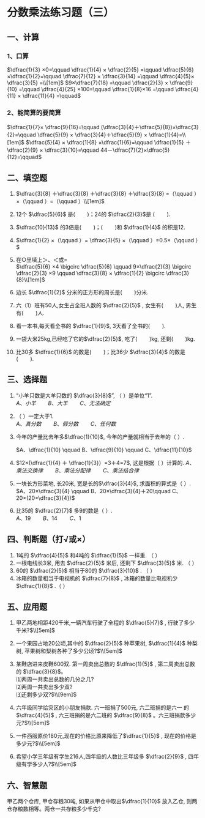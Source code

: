 # 分数乘法练习题（三）

## 一、计算

### 1、口算

$\dfrac{1}{3} ×0=\qquad \dfrac{1}{4} × \dfrac{2}{5} =\qquad \dfrac{5}{6} ×\dfrac{1}{2}=\qquad \dfrac{7}{12} × \dfrac{3}{14} =\qquad \dfrac{4}{5}× \dfrac{3}{5} =\\[1em]$
$9×\dfrac{7}{18} =\qquad \dfrac{2}{3} × \dfrac{9}{10} =\qquad \dfrac{4}{25} ×100=\qquad \dfrac{1}{8}×16 =\qquad \dfrac{4}{11} × \dfrac{11}{4} =\qquad$

### 2、能简算的要简算

$\dfrac{1}{7}× \dfrac{9}{16}=\qquad (\dfrac{3}{4}＋\dfrac{5}{8})×\dfrac{3}{2}=\qquad \dfrac{5}{9} × \dfrac{3}{4}＋\dfrac{5}{9} × \dfrac{1}{4}=\\[1em]$
$\dfrac{5}{4} × \dfrac{1}{8} ×\dfrac{1}{6}=\qquad \dfrac{1}{5} ＋ \dfrac{2}{9} × \dfrac{3}{10}=\qquad 44－\dfrac{7}{2}×\dfrac{5}{12}=\qquad$

## 二、填空题

1. $\dfrac{3}{8} ＋\dfrac{3}{8} ＋\dfrac{3}{8} ＋\dfrac{3}{8} =（\qquad ）×（\qquad ）=（\qquad ）\\[1em]$
2. 12个 $\dfrac{5}{6}$ 是$(\qquad)$；24的 $\dfrac{2}{3}$是 $(\qquad)$.
3. $\dfrac{10}{13}$ 的3倍是$(\qquad)$；$(\qquad)$和 $\dfrac{1}{4}$ 的积是12.

4. $\dfrac{1}{2} ×（\qquad ）= \dfrac{3}{5} ×（\qquad ）=0.5×（\qquad ）$
5. 在$\bigcirc$里填上＞、＜或=  
    $\dfrac{5}{6} ×4 \bigcirc \dfrac{5}{6} \qquad 9×\dfrac{2}{3} \bigcirc \dfrac{2}{3} ×9 \qquad \dfrac{3}{8} × \dfrac{1}{2} \bigcirc \dfrac{3}{8}\\[1em]$
6. 边长 $\dfrac{1}{2}$ 分米的正方形的周长是$(\qquad)$分米.
7. 六（1）班有50人,女生占全班人数的 $\dfrac{2}{5}$ , 女生有$(\qquad)$人, 男生有$(\qquad)$人.
8. 看一本书,每天看全书的 $\dfrac{1}{9}$, 3天看了全书的$(\qquad)$.
9. 一袋大米25kg,已经吃了它的$\dfrac{2}{5}$, 吃了$(\qquad)$kg, 还剩$(\qquad)$kg.
10. 比30多 $\dfrac{1}{6}$ 的数是$(\qquad)$；比36少 $\dfrac{3}{4}$ 的数是$(\qquad)$.

## 三、选择题

1. “小羊只数是大羊只数的 $\dfrac{3}{8}$”, （ ）是单位“1”.  
    $A、小羊 \qquad B、大羊 \qquad C、无法确定$
2. （ ）一定大于1.  
    $A、真分数 \qquad B、假分数 \qquad C、任何数$
3. 今年的产量比去年多$\dfrac{1}{10}$, 今年的产量就相当于去年的（ ）.

    $A、\dfrac{1}{10} \qquad B、\dfrac{9}{10} \qquad C、\dfrac{11}{10}$

4. $12×(\dfrac{1}{4} ＋ \dfrac{1}{3}）=3＋4=7$, 这是根据（ ）计算的.
    $A、乘法交换律 \qquad B、乘法分配律 \qquad C、乘法结合律$
5. 一块长方形菜地, 长20米, 宽是长的$\dfrac{3}{4}$, 求面积的算式是（ ）.  
    $A、20×\dfrac{3}{4} \qquad B、20×\dfrac{3}{4}＋20\qquad C、20×(20×\dfrac{3}{4})$
6. 比35的 $\dfrac{2}{7}$ 多9的数是（ ）.  
    $A、19\qquad B、14\qquad C、1$

## 四、判断题（打√或×）

1. 1吨的 $\dfrac{4}{5}$ 和4吨的 $\dfrac{1}{5}$ 一样重. （ ）
2. 一根电线长3米, 用去 $\dfrac{2}{5}$ 米后, 还剩下 $\dfrac{3}{5}$ 米. （ ）
3. 60的 $\dfrac{2}{5}$ 相当于80的 $\dfrac{3}{10}$ . （ ）
4. 冰箱的数量相当于电视机的 $\dfrac{7}{8}$ , 冰箱的数量比电视机少$\dfrac{1}{8}$ .（ ）

## 五、应用题

1. 甲乙两地相距420千米,一辆汽车行驶了全程的 $\dfrac{5}{7}$ , 行驶了多少千米?$\\[5em]$





2. 一个果园占地20公顷,其中的 $\dfrac{2}{5}$ 种苹果树, $\dfrac{1}{4}$ 种梨树, 苹果树和梨树各种了多少公顷?$\\[5em]$





3. 某鞋店进来皮鞋600双. 第一周卖出总数的 $\dfrac{1}{5}$ , 第二周卖出总数的 $\dfrac{3}{8}$。   
⑴两周一共卖出总数的几分之几?   
⑵两周一共卖出多少双?   
⑶还剩多少双?$\\[9em]$









4. 六年级同学给灾区的小朋友捐款. 六一班捐了500元, 六二班捐的是六一
的$\dfrac{4}{5}$ , 六三班捐的是六二班的 $\dfrac{9}{8}$ 。六三班捐款多少元?$\\[5em]$





5. 一件西服原价180元,现在的价格比原来降低了$\dfrac{1}{5}$ , 现在的价格是多少元?$\\[5em]$





6. 希望小学三年级有学生216人,四年级的人数比三年级多 $\dfrac{2}{9}$ , 四年级有学多少人?$\\[5em]$






## 六、智慧题

甲乙两个仓库, 甲仓存粮30吨, 如果从甲仓中取出$\dfrac{1}{10}$ 放入乙仓, 则两仓存粮数相等。两仓一共存粮多少千克?
